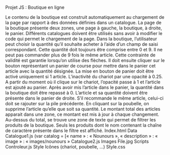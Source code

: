Projet JS : Boutique en ligne

Le contenu de la boutique est construit automatiquement au chargement de la page par rapport à des données définies dans un catalogue.
La page de la boutique présente deux zones, une page à gauche, la boutique, à droite, le panier. Différents catalogues doivent être utilisés sans avoir à modifier le code qui permet le chargement de la page.
Dans la boutique, l’utilisateur peut choisir la quantité qu’il souhaite acheter à l’aide d’un champ de saisi correspondant. Cette quantité doit toujours être comprise entre 0 et 9. Il ne peut pas commander plus de 9 fois le même article.
Cette contrainte de validité est garantie lorsqu’on utilise des flèches. Il doit ensuite cliquer sur le bouton représentant un panier de course pour mettre dans le panier cet article avec la quantité désignée. 
La mise en bouton de panier doit être activé uniquement si 1 article. L’inactivité du chariot par une opacité à 0.25. A partir du moment où il clique sur le chariot, l’opacité passe à 1 et l’article est ajouté au panier.
Après avoir mis l’article dans le panier, la quantité dans la boutique doit être repassé à 0. L’article et sa quantité doivent être présente dans le panier de droite. S’il recommande le même article, celui-ci doit se rajouter sur la pile précédente.
En cliquant sur la poubelle, on supprime l’article qu’elle que soit sa quantité. 
Le montant total des articles apparait dans une zone, ce montant est mis à jour à chaque changement.
 Au-dessus du total, se trouve une zone de texte qui permet de filtrer les produits de la boutique. Seuls les produits dont le nom contenant la chaîne de caractère présente dans le filtre est affiché.
Index.html
	Data
		Catalogue1.js
			(var catalog = [« name » : « Nounours », « description » : « image » : « images/nounours »
		Catalogue2.js
	Images
		File.jpg
	Scripts
		Controleur.js
	Style
		Icônes (chariot, poubelle, …)
		Style.css